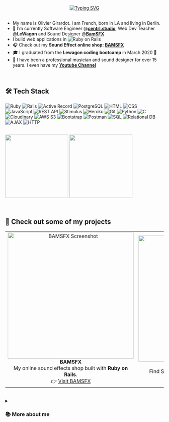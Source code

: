 <div align="center">
 <a href="https://jl-turquin.com" target="_blank"><img src="https://readme-typing-svg.herokuapp.com?font=Orbitron&weight=700&size=36&duration=4000&pause=1000&color=df1448&center=true&vCenter=true&width=435&lines=👋+Olivier+Girardot;💻+Software+Engineer;🔊+Sound+Designer;🧑‍🏫+Web+Dev+Teacher" alt="Typing SVG" /></a>
</div>
<br>


<!--
**OGsoundFX/OGsoundFX** is a ✨ _special_ ✨ repository because its `README.md` (this file) appears on your GitHub profile.

Here are some ideas to get you started:

- 🔭 I’m currently working on ...
- 🌱 I’m currently learning ...
- 👯 I’m looking to collaborate on ...
- 🤔 I’m looking for help with ...
- 💬 Ask me about ...
- 📫 How to reach me: ...
- 😄 Pronouns: ...
- ⚡ Fun fact: ...
-->

- My name is Olivier Girardot. I am French, born in LA and living in Berlin.
- 🔭 I’m currently Software Engineer @**[centrl.studio](https://app.centrl.studio/)**, Web Dev Teacher @**LeWagon** and Sound Designer @**[BamSFX](https://www.bamsfx.com)**
- I build web applications in ![Ruby on Rails](https://img.shields.io/badge/-Rails-CC0000?style=flat&logo=rubyonrails&logoColor=white)
- 🎧 Check out my **Sound Effect online shop: [BAMSFX](https://www.bamsfx.com)**
- 🎓 I graduated from the **Lewagon coding bootcamp** in March 2020 🚀
- 🎹 I have been a professional musician and sound designer for over 15 years. I even have my **[Youtube Channel](https://www.youtube.com/ogsoundfx)**

<br>

## 🛠️ Tech Stack

![Ruby](https://img.shields.io/badge/-Ruby-CC342D?style=flat&logo=ruby&logoColor=white)
![Rails](https://img.shields.io/badge/-Rails-CC0000?style=flat&logo=rubyonrails&logoColor=white)
![Active Record](https://img.shields.io/badge/-Active%20Record-CC0000?style=flat&logo=rubyonrails&logoColor=white)
![PostgreSQL](https://img.shields.io/badge/-PostgreSQL-336791?style=flat&logo=postgresql&logoColor=white)
![HTML](https://img.shields.io/badge/-HTML-E34F26?style=flat&logo=html5&logoColor=white)
![CSS](https://img.shields.io/badge/-CSS-1572B6?style=flat&logo=css3&logoColor=white)
![JavaScript](https://img.shields.io/badge/-JavaScript-F7DF1E?style=flat&logo=javascript&logoColor=black)
![REST API](https://img.shields.io/badge/-REST%20API-005571?style=flat)
![Stimulus](https://img.shields.io/badge/-Stimulus-2E2E2E?style=flat&logo=stimulus&logoColor=white)
![Heroku](https://img.shields.io/badge/-Heroku-430098?style=flat&logo=heroku&logoColor=white)
![Git](https://img.shields.io/badge/-Git-F05032?style=flat&logo=git&logoColor=white)
![Python](https://img.shields.io/badge/-Python-3776AB?style=flat&logo=python&logoColor=white)
![C](https://img.shields.io/badge/-C-A8B9CC?style=flat&logo=c&logoColor=black)
![Cloudinary](https://img.shields.io/badge/-Cloudinary-3448C5?style=flat&logo=cloudinary&logoColor=white)
![AWS S3](https://img.shields.io/badge/-AWS%20S3-FF9900?style=flat&logo=amazonaws&logoColor=white)
![Bootstrap](https://img.shields.io/badge/-Bootstrap-7952B3?style=flat&logo=bootstrap&logoColor=white)
![Postman](https://img.shields.io/badge/-Postman-FF6C37?style=flat&logo=postman&logoColor=white)
![SQL](https://img.shields.io/badge/-SQL-4479A1?style=flat&logo=mysql&logoColor=white)
![Relational DB](https://img.shields.io/badge/-Relational%20DB-003B57?style=flat)
![AJAX](https://img.shields.io/badge/-AJAX-4A8DB7?style=flat)
![HTTP](https://img.shields.io/badge/-HTTP-6F4E37?style=flat)

<br>

<a href="https://github.com/ogsoundfx/github-readme-stats">
  <img height=200 align="center" src="https://github-readme-stats.vercel.app/api?username=ogsoundfx" />
</a>
<a href="https://github.com/ogsoundfx/convoychat">
  <img height=200 align="center" src="https://github-readme-stats.vercel.app/api/top-langs?username=ogsoundfx&layout=compact&langs_count=8&card_width=320" />
</a>

<br>
<br>
<br>

## 🚀 Check out some of my projects

<table>
  <tr>
    <td align="center">
      <a href="https://www.bamsfx.com">
        <img width="400" alt="BAMSFX Screenshot" src="https://github.com/user-attachments/assets/062db432-9648-44bb-bdd2-27d963c49566" />
      </a><br>
      <strong>BAMSFX</strong><br>
      My online sound effects shop built with <strong>Ruby on Rails</strong>.<br>
      👉 <a href="https://www.bamsfx.com">Visit BAMSFX</a>
    </td>
    <td align="center">
      <a href="https://app.centrl.studio">
        <img width="400" alt="CENTRL" src="https://github.com/user-attachments/assets/f3e92d9e-dc8c-45fd-840d-ff7951f8c2da" />
      </a><br>
      <strong>CENTRL</strong><br>
      Find Studios and Audio Engineers Near You!<br>
      👉 <a href="https://app.centrl.studio">Visit CENTRL</a>
    </td>
    <td align="center">
      <a href="https://the-quest.onrender.com/">
        <img width="250" alt="The Quest Screenshot" src="https://user-images.githubusercontent.com/32952612/125621655-bbeb3775-ccc8-483e-b3bb-8cf65c7028d2.png" />
      </a><br>
      <strong>The Quest</strong><br>
      A small WIP game made with <strong>NodeJS/ExpressJS</strong> and <strong>MongoDB</strong>.<br>
      🎮 <a href="https://the-quest.onrender.com/">Play The Quest</a>
    </td>
  </tr>
</table>


<br>
<details>
  <summary> <h3>📚 More about me</h3></summary>

  Hi! I'm a sound designer turned full-stack developer based in Berlin.  
  I started programming in 2020 while working in the audio world, curious to build the tools I wished I had as a creator.

  My first big project was [BAMSFX](https://www.bamsfx.com), an online sound effects shop where I combined my passion for sound with web development, using **Ruby on Rails**, **PostgreSQL**, and **Cloudinary**.  
  Since then, I've explored both backend and frontend technologies—working with **Stimulus**, **NodeJS**, **MongoDB**, **AJAX**, and more.

  I'm passionate about building useful, creative, and well-designed applications, and I love learning new tools that help bring ideas to life.  
  Outside of code, I’m a huge sci-fi fan (yes, I’m building a voice AI inspired by the Star Trek computer), and I never pass up a chance to design a soundscape.

  🛠️ Tools I enjoy: Rails, JavaScript, Stimulus, Cloudinary, Postman, and Markdown itself!  
  🎮 Hobbies: pixel art games, storytelling, composing music, and experimenting with voice UIs.

</details>
